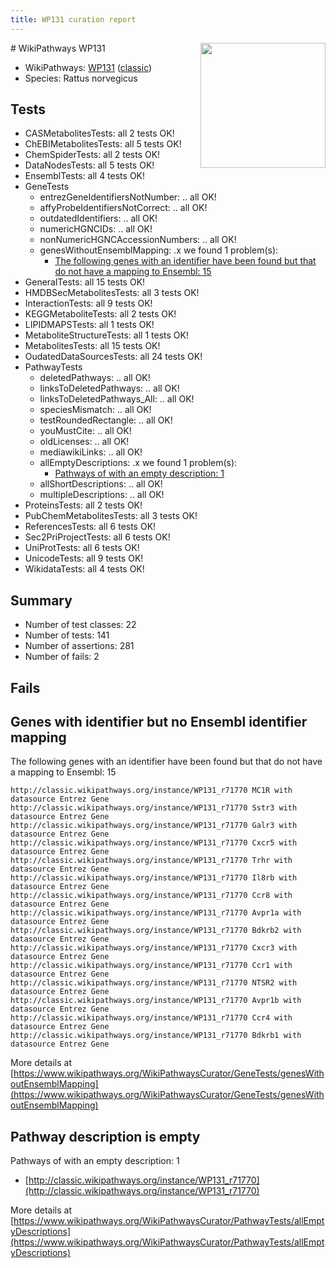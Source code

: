 ```yaml
---
title: WP131 curation report
---
```


<img style="float: right; width: 200px" src="https://upload.wikimedia.org/wikipedia/commons/thumb/8/83/Wplogo_with_text_500.png/640px-Wplogo_with_text_500.png" />
# WikiPathways WP131

* WikiPathways: [WP131](https://wikipathways.org/pathways/WP131) ([classic](https://classic.wikipathways.org/instance/WP131))
* Species: Rattus norvegicus
## Tests
* CASMetabolitesTests: all 2 tests OK!
* ChEBIMetabolitesTests: all 5 tests OK!
* ChemSpiderTests: all 2 tests OK!
* DataNodesTests: all 5 tests OK!
* EnsemblTests: all 4 tests OK!
* GeneTests
    * entrezGeneIdentifiersNotNumber: .. all OK!
    * affyProbeIdentifiersNotCorrect: .. all OK!
    * outdatedIdentifiers: .. all OK!
    * numericHGNCIDs: .. all OK!
    * nonNumericHGNCAccessionNumbers: .. all OK!
    * genesWithoutEnsemblMapping: .x we found 1 problem(s):
        * [The following genes with an identifier have been found but that do not have a mapping to Ensembl: 15](#c4e54312)
* GeneralTests: all 15 tests OK!
* HMDBSecMetabolitesTests: all 3 tests OK!
* InteractionTests: all 9 tests OK!
* KEGGMetaboliteTests: all 2 tests OK!
* LIPIDMAPSTests: all 1 tests OK!
* MetaboliteStructureTests: all 1 tests OK!
* MetabolitesTests: all 15 tests OK!
* OudatedDataSourcesTests: all 24 tests OK!
* PathwayTests
    * deletedPathways: .. all OK!
    * linksToDeletedPathways: .. all OK!
    * linksToDeletedPathways_All: .. all OK!
    * speciesMismatch: .. all OK!
    * testRoundedRectangle: .. all OK!
    * youMustCite: .. all OK!
    * oldLicenses: .. all OK!
    * mediawikiLinks: .. all OK!
    * allEmptyDescriptions: .x we found 1 problem(s):
        * [Pathways of with an empty description: 1](#798a4967)
    * allShortDescriptions: .. all OK!
    * multipleDescriptions: .. all OK!
* ProteinsTests: all 2 tests OK!
* PubChemMetabolitesTests: all 3 tests OK!
* ReferencesTests: all 6 tests OK!
* Sec2PriProjectTests: all 6 tests OK!
* UniProtTests: all 6 tests OK!
* UnicodeTests: all 9 tests OK!
* WikidataTests: all 4 tests OK!


## Summary

* Number of test classes: 22
* Number of tests: 141
* Number of assertions: 281
* Number of fails: 2

## Fails

<a name="c4e54312" />

## Genes with identifier but no Ensembl identifier mapping

The following genes with an identifier have been found but that do not have a mapping to Ensembl: 15
```
http://classic.wikipathways.org/instance/WP131_r71770 MC1R with datasource Entrez Gene
http://classic.wikipathways.org/instance/WP131_r71770 Sstr3 with datasource Entrez Gene
http://classic.wikipathways.org/instance/WP131_r71770 Galr3 with datasource Entrez Gene
http://classic.wikipathways.org/instance/WP131_r71770 Cxcr5 with datasource Entrez Gene
http://classic.wikipathways.org/instance/WP131_r71770 Trhr with datasource Entrez Gene
http://classic.wikipathways.org/instance/WP131_r71770 Il8rb with datasource Entrez Gene
http://classic.wikipathways.org/instance/WP131_r71770 Ccr8 with datasource Entrez Gene
http://classic.wikipathways.org/instance/WP131_r71770 Avpr1a with datasource Entrez Gene
http://classic.wikipathways.org/instance/WP131_r71770 Bdkrb2 with datasource Entrez Gene
http://classic.wikipathways.org/instance/WP131_r71770 Cxcr3 with datasource Entrez Gene
http://classic.wikipathways.org/instance/WP131_r71770 Ccr1 with datasource Entrez Gene
http://classic.wikipathways.org/instance/WP131_r71770 NTSR2 with datasource Entrez Gene
http://classic.wikipathways.org/instance/WP131_r71770 Avpr1b with datasource Entrez Gene
http://classic.wikipathways.org/instance/WP131_r71770 Ccr4 with datasource Entrez Gene
http://classic.wikipathways.org/instance/WP131_r71770 Bdkrb1 with datasource Entrez Gene
```

More details at [https://www.wikipathways.org/WikiPathwaysCurator/GeneTests/genesWithoutEnsemblMapping](https://www.wikipathways.org/WikiPathwaysCurator/GeneTests/genesWithoutEnsemblMapping)

<a name="798a4967" />

## Pathway description is empty

Pathways of with an empty description: 1

* [http://classic.wikipathways.org/instance/WP131_r71770](http://classic.wikipathways.org/instance/WP131_r71770)

More details at [https://www.wikipathways.org/WikiPathwaysCurator/PathwayTests/allEmptyDescriptions](https://www.wikipathways.org/WikiPathwaysCurator/PathwayTests/allEmptyDescriptions)

